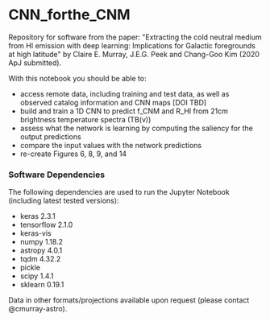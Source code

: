 # CNN_forthe_CNM

Repository for software from the paper: "Extracting the cold neutral medium from HI emission with deep learning: Implications for Galactic foregrounds at high latitude" by Claire E. Murray, J.E.G. Peek and Chang-Goo Kim (2020 ApJ submitted).

With this notebook you should be able to: 

- access remote data, including training and test data, as well as observed catalog information and CNN maps [DOI TBD]
- build and train a 1D CNN to predict f_CNM and R_HI from 21cm brightness temperature spectra (TB(v))
- assess what the network is learning by computing the saliency for the output predictions
- compare the input values with the network predictions
- re-create Figures 6, 8, 9, and 14

### Software Dependencies

The following dependencies are used to run the Jupyter Notebook (including latest tested versions):

* keras 2.3.1
* tensorflow 2.1.0
* keras-vis
* numpy 1.18.2
* astropy 4.0.1
* tqdm 4.32.2
* pickle
* scipy 1.4.1
* sklearn 0.19.1

Data in other formats/projections available upon request (please contact @cmurray-astro).
